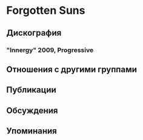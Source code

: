 # Forgotten Suns



## Дискография

### "Innergy" 2009, Progressive




## Отношения с другими группами


## Публикации


## Обсуждения


## Упоминания


